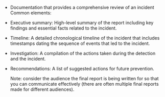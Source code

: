 - Documentation that provides a comprehensive review of an incident
Common elements:
- Executive summary: High-level summary of the report including key findings and essential facts related to the incident.
- Timeline: A detailed chronological timeline of the incident that includes timestamps dating the sequence of events that led to the incident.
- Investigation: A compilation of the actions taken during the detection and the incident.
- Recommendations: A list of suggested actions for future prevention.
  
  Note: consider the audience the final report is being written for so that you can communicate effectively (there are often multiple final reports made for different audiences).